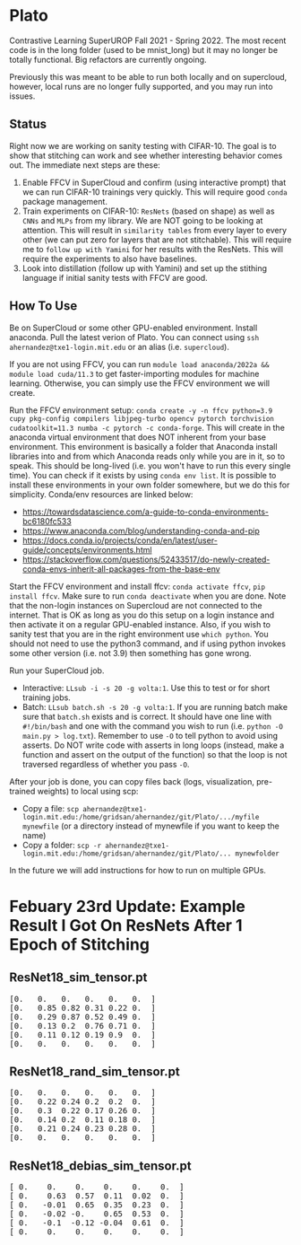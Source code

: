 # Plato
Contrastive Learning SuperUROP Fall 2021 - Spring 2022. The most recent code is in the long folder (used to be mnist_long) but it may no longer be totally functional. Big refactors are currently ongoing.

Previously this was meant to be able to run both locally and on supercloud, however, local runs are no longer fully supported, and you may run into issues.

## Status
Right now we are working on sanity testing with CIFAR-10. The goal is to show that stitching can work and see whether interesting behavior comes out. The immediate next steps are these:
1. Enable FFCV in SuperCloud and confirm (using interactive prompt) that we can run CIFAR-10 trainings very quickly. This will require good `conda` package management.
2. Train experiments on CIFAR-10: `ResNets` (based on shape) as well as `CNNs` and `MLPs` from my library. We are NOT going to be looking at attention. This will result in `similarity tables` from every layer to every other (we can put zero for layers that are not stitchable). This will require me to `follow up with Yamini` for her results with the ResNets. This will require the experiments to also have baselines.
3. Look into distillation (follow up with Yamini) and set up the stithing language if initial sanity tests with FFCV are good.

## How To Use
Be on SuperCloud or some other GPU-enabled environment. Install anaconda. Pull the latest verion of Plato. You can connect using `ssh ahernandez@txe1-login.mit.edu` or an alias (i.e. `supercloud`).

If you are not using FFCV, you can run `module load anaconda/2022a && module load cuda/11.3` to get faster-importing modules for machine learning. Otherwise, you can simply use the FFCV environment we will create.

Run the FFCV environment setup: `conda create -y -n ffcv python=3.9 cupy pkg-config compilers libjpeg-turbo opencv pytorch torchvision cudatoolkit=11.3 numba -c pytorch -c conda-forge`. This will create in the anaconda virtual environment that does NOT inherent from your base environment. This environment is basically a folder that Anaconda install libraries into and from which Anaconda reads only while you are in it, so to speak. This should be long-lived (i.e. you won't have to run this every single time). You can check if it exists by using `conda env list`. It is possible to install these environments in your own folder somewhere, but we do this for simplicity. Conda/env resources are linked below:
- https://towardsdatascience.com/a-guide-to-conda-environments-bc6180fc533
- https://www.anaconda.com/blog/understanding-conda-and-pip
- https://docs.conda.io/projects/conda/en/latest/user-guide/concepts/environments.html
- https://stackoverflow.com/questions/52433517/do-newly-created-conda-envs-inherit-all-packages-from-the-base-env

Start the FFCV environment and install ffcv: `conda activate ffcv`, `pip install ffcv`. Make sure to run `conda deactivate` when you are done. Note that the non-login instances on Supercloud are not connected to the internet. That is OK as long as you do this setup on a login instance and then activate it on a regular GPU-enabled instance. Also, if you wish to sanity test that you are in the right environment use `which python`. You should not need to use the python3 command, and if using python invokes some other version (i.e. not 3.9) then something has gone wrong.

Run your SuperCloud job.
- Interactive: `LLsub -i -s 20 -g volta:1`. Use this to test or for short training jobs.
- Batch: `LLsub batch.sh -s 20 -g volta:1`. If you are running batch make sure that `batch.sh` exists and is correct. It should have one line with `#!/bin/bash` and one with the command you wish to run (i.e. `python -O main.py > log.txt`). Remember to use `-O` to tell python to avoid using asserts. Do NOT write code with asserts in long loops (instead, make a function and assert on the output of the function) so that the loop is not traversed regardless of whether you pass `-O`.

After your job is done, you can copy files back (logs, visualization, pre-trained weights) to local using scp:
- Copy a file: `scp ahernandez@txe1-login.mit.edu:/home/gridsan/ahernandez/git/Plato/.../myfile mynewfile` (or a directory instead of mynewfile if you want to keep the name)
- Copy a folder: `scp -r ahernandez@txe1-login.mit.edu:/home/gridsan/ahernandez/git/Plato/... mynewfolder`

In the future we will add instructions for how to run on multiple GPUs.

# Febuary 23rd Update: Example Result I Got On ResNets After 1 Epoch of Stitching

## ResNet18_sim_tensor.pt
<pre>
[0.   0.   0.   0.   0.   0.  ]
[0.   0.85 0.82 0.31 0.22 0.  ]
[0.   0.29 0.87 0.52 0.49 0.  ]
[0.   0.13 0.2  0.76 0.71 0.  ]
[0.   0.11 0.12 0.19 0.9  0.  ]
[0.   0.   0.   0.   0.   0.  ]
</pre>
## ResNet18_rand_sim_tensor.pt
<pre>
[0.   0.   0.   0.   0.   0.  ]
[0.   0.22 0.24 0.2  0.2  0.  ]
[0.   0.3  0.22 0.17 0.26 0.  ]
[0.   0.14 0.2  0.11 0.18 0.  ]
[0.   0.21 0.24 0.23 0.28 0.  ]
[0.   0.   0.   0.   0.   0.  ]
</pre>
## ResNet18_debias_sim_tensor.pt
<pre>
[ 0.    0.    0.    0.    0.    0.  ]
[ 0.    0.63  0.57  0.11  0.02  0.  ]
[ 0.   -0.01  0.65  0.35  0.23  0.  ]
[ 0.   -0.02 -0.    0.65  0.53  0.  ]
[ 0.   -0.1  -0.12 -0.04  0.61  0.  ]
[ 0.    0.    0.    0.    0.    0.  ]
 </pre>
